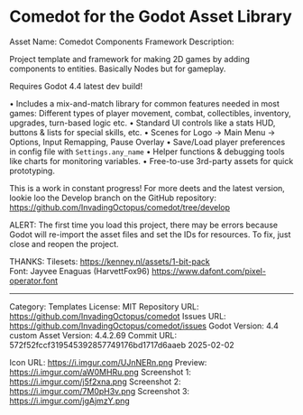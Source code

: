 # Comedot for the Godot Asset Library

Asset Name: Comedot Components Framework
Description:

Project template and framework for making 2D games by adding components to entities. Basically Nodes but for gameplay.

Requires Godot 4.4 latest dev build!

• Includes a mix-and-match library for common features needed in most games: Different types of player movement, combat, collectibles, inventory, upgrades, turn-based logic etc.
• Standard UI controls like a stats HUD, buttons & lists for special skills, etc.
• Scenes for Logo → Main Menu → Options, Input Remapping, Pause Overlay
• Save/Load player preferences in config file with `Settings.any_name`
• Helper functions & debugging tools like charts for monitoring variables.
• Free-to-use 3rd-party assets for quick prototyping.

This is a work in constant progress! For more deets and the latest version, lookie loo the Develop branch on the GitHub repository: https://github.com/InvadingOctopus/comedot/tree/develop

ALERT: The first time you load this project, there may be errors because Godot will re-import the asset files and set the IDs for resources. To fix, just close and reopen the project.

THANKS:
Tilesets: https://kenney.nl/assets/1-bit-pack  
Font: Jayvee Enaguas (HarvettFox96) https://www.dafont.com/pixel-operator.font

----

Category:		Templates
License:		MIT
Repository URL:	https://github.com/InvadingOctopus/comedot
Issues URL:		https://github.com/InvadingOctopus/comedot/issues
Godot Version:	4.4 custom
Asset Version:	4.4.2.69
Commit URL:		572f52fccf319545392857749176bd1717d6aaeb 2025-02-02

Icon URL:		https://i.imgur.com/UJnNERn.png
Preview:  		https://i.imgur.com/aW0MHRu.png
Screenshot 1:	https://i.imgur.com/j5f2xna.png
Screenshot 2:	https://i.imgur.com/7M0pH3v.png
Screenshot 3:	https://i.imgur.com/jgAjmzY.png
